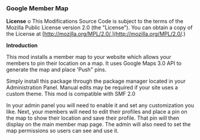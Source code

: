 ### Google Member Map

**License**
o This Modifications Source Code is subject to the terms of the Mozilla Public License version 2.0 (the "License"). You can obtain a copy of the License at [http://mozilla.org/MPL/2.0/.](http://mozilla.org/MPL/2.0/.)

**Introduction**

This mod installs a member map to your website which allows your members to pin their location on a map. It uses Google Maps 3.0 API to generate the map and place 'Push" pins.

Simply install this package through the package manager located in your Administration Panel. Manual edits may be required if your site uses a custom theme. This mod is compatible with SMF 2.0

In your admin panel you will need to enable it and set any customization you like. Next, your members will need to edit their profiles and place a pin on the map to show their location and save their profile. That pin will then display on the main member map page. The admin will also need to set the map permissions so users can see and use it.